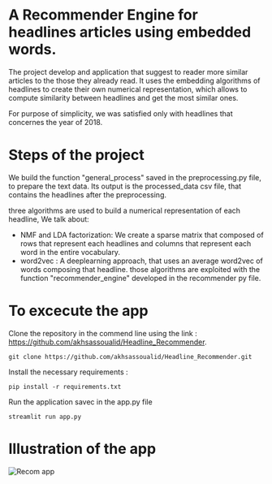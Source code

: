 # A Recommender Engine for headlines articles using embedded words.
The project develop and application that suggest to reader more similar articles to the those they already read. It uses the embedding algorithms of headlines to create their own numerical representation, which allows to compute similarity between headlines and get the most similar ones.

For purpose of simplicity, we was satisfied only with headlines that concernes the year of 2018.

# Steps of the project
We build the function "general_process" saved in the preprocessing.py file, to prepare the text data. Its output is the processed_data csv file, that contains the headlines after the preprocessing.

three algorithms are used to build a numerical representation of each headline, We talk about:
 - NMF and LDA factorization: We create a sparse matrix that composed of rows that represent each headlines and columns that represent each word in the entire vocabulary.
 - word2vec : A deeplearning approach, that uses an average word2vec of words composing that headline.
those algorithms are exploited with the function "recommender_engine" developed in the recommender py file.

# To excecute the app
Clone the repository in the commend line using the link : https://github.com/akhsassoualid/Headline_Recommender.
```
git clone https://github.com/akhsassoualid/Headline_Recommender.git

```

Install the necessary requirements : 
```
pip install -r requirements.txt

```
Run the application savec in the app.py file

```
streamlit run app.py

```

# Illustration of the app

![Recom app](Headline_Recommender/recomm.gif "Recom app app")
